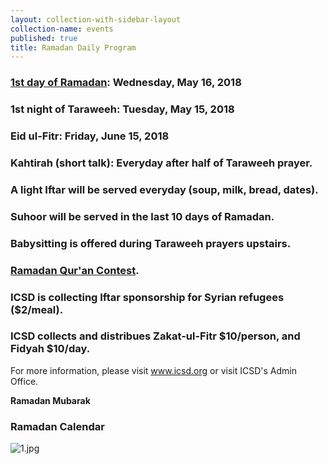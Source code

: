 ```yaml
---
layout: collection-with-sidebar-layout
collection-name: events
published: true
title: Ramadan Daily Program
---
```

### [1st day of Ramadan](http://shuracouncil.com/ramadan-and-eidul-fitr-1439-ah-2018): Wednesday, May 16, 2018  
### 1st night of Taraweeh: Tuesday, May 15, 2018  
### Eid ul-Fitr: Friday, June 15, 2018
### Kahtirah (short talk): Everyday after half of Taraweeh prayer.
### A light Iftar will be served everyday (soup, milk, bread, dates).
### Suhoor will be served in the last 10 days of Ramadan.
### Babysitting is offered during Taraweeh prayers upstairs.
### [Ramadan Qur'an Contest](http://www.icsd.org/events/qur-an-contest-1439-2018). 
### ICSD is collecting Iftar sponsorship for Syrian refugees ($2/meal).
### ICSD collects and distribues Zakat-ul-Fitr $10/person, and Fidyah $10/day.

For more information, please visit www.icsd.org or visit ICSD's Admin Office.

**Ramadan Mubarak**

### Ramadan Calendar
![1.jpg]({{site.baseurl}}/media/1.jpg)


